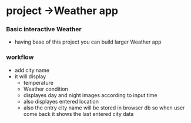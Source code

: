 # project ->Weather app
 
### Basic interactive Weather
 - having base of this project you can build larger Weather app
 
### workflow
 - add city name
 - it will display
    - temperature
    - Weather condition
    - displayes day and night images according to input time
    - also displayes entered location
    - also the entry city name will be stored in  browser db so when user come back it shows the last entered city data

 